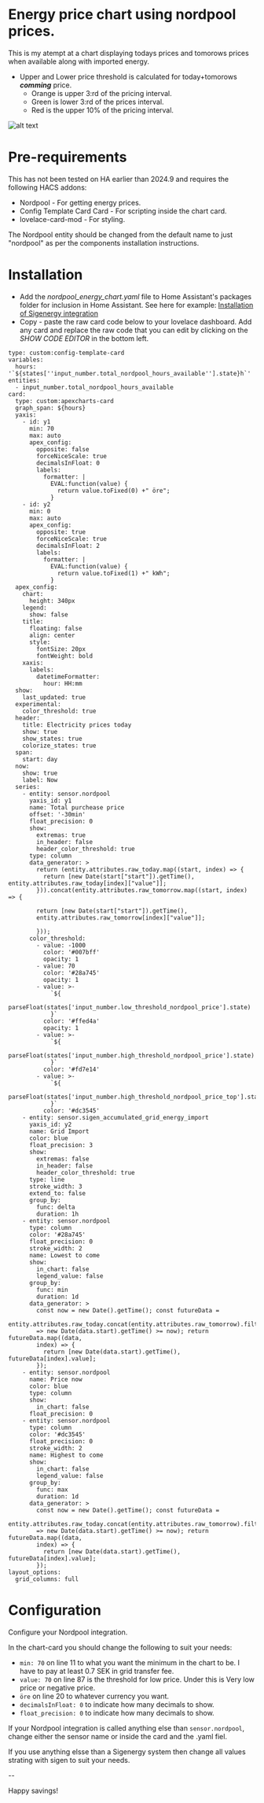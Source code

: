 # Energy price chart using nordpool prices.

This is my atempt at a chart displaying todays prices and tomorows prices when available along with imported energy.
- Upper and Lower price threshold is calculated for today+tomorows ***comming*** price.
  - Orange is upper 3:rd of the pricing interval.
  - Green is lower 3:rd of the prices interval.
  - Red is the upper 10% of the pricing interval.

![alt text](HA_energy_chart.jpg)

# Pre-requirements

This has not been tested on HA earlier than 2024.9 and requires the following HACS addons:

- Nordpool - For getting energy prices.
- Config Template Card Card - For scripting inside the chart card.
- lovelace-card-mod - For styling.

The Nordpool entity should be changed from the default name to just "nordpool" as per the components installation instructions.

# Installation
- Add the *nordpool_energy_chart.yaml* file to Home Assistant's packages folder for inclusion in Home Assistant. See here for example: [Installation of Sigenergy integration](https://github.com/TypQxQ/Sigenergy-Home-Assistant-Integration/wiki/2.-How%E2%80%90to%E2%80%90install)
- Copy - paste the raw card code below to your lovelace dashboard. Add any card and replace the raw code that you can edit by clicking on the *SHOW CODE EDITOR* in the bottom left.
```
type: custom:config-template-card
variables:
  hours: '`${states[''input_number.total_nordpool_hours_available''].state}h`'
entities:
  - input_number.total_nordpool_hours_available
card:
  type: custom:apexcharts-card
  graph_span: ${hours}
  yaxis:
    - id: y1
      min: 70
      max: auto
      apex_config:
        opposite: false
        forceNiceScale: true
        decimalsInFloat: 0
        labels:
          formatter: |
            EVAL:function(value) {
              return value.toFixed(0) +" öre";
            }
    - id: y2
      min: 0
      max: auto
      apex_config:
        opposite: true
        forceNiceScale: true
        decimalsInFloat: 2
        labels:
          formatter: |
            EVAL:function(value) {
              return value.toFixed(1) +" kWh";
            }
  apex_config:
    chart:
      height: 340px
    legend:
      show: false
    title:
      floating: false
      align: center
      style:
        fontSize: 20px
        fontWeight: bold
    xaxis:
      labels:
        datetimeFormatter:
          hour: HH:mm
  show:
    last_updated: true
  experimental:
    color_threshold: true
  header:
    title: Electricity prices today
    show: true
    show_states: true
    colorize_states: true
  span:
    start: day
  now:
    show: true
    label: Now
  series:
    - entity: sensor.nordpool
      yaxis_id: y1
      name: Total purchease price
      offset: '-30min'
      float_precision: 0
      show:
        extremas: true
        in_header: false
        header_color_threshold: true
      type: column
      data_generator: >
        return (entity.attributes.raw_today.map((start, index) => {
          return [new Date(start["start"]).getTime(), entity.attributes.raw_today[index]["value"]];
        })).concat(entity.attributes.raw_tomorrow.map((start, index) => {

        return [new Date(start["start"]).getTime(),
        entity.attributes.raw_tomorrow[index]["value"]];

        }));
      color_threshold:
        - value: -1000
          color: '#007bff'
          opacity: 1
        - value: 70
          color: '#28a745'
          opacity: 1
        - value: >-
            `${
            parseFloat(states['input_number.low_threshold_nordpool_price'].state)
            }`
          color: '#ffed4a'
          opacity: 1
        - value: >-
            `${
            parseFloat(states['input_number.high_threshold_nordpool_price'].state)
            }`
          color: '#fd7e14'
        - value: >-
            `${
            parseFloat(states['input_number.high_threshold_nordpool_price_top'].state)
            }`
          color: '#dc3545'
    - entity: sensor.sigen_accumulated_grid_energy_import
      yaxis_id: y2
      name: Grid Import
      color: blue
      float_precision: 3
      show:
        extremas: false
        in_header: false
        header_color_threshold: true
      type: line
      stroke_width: 3
      extend_to: false
      group_by:
        func: delta
        duration: 1h
    - entity: sensor.nordpool
      type: column
      color: '#28a745'
      float_precision: 0
      stroke_width: 2
      name: Lowest to come
      show:
        in_chart: false
        legend_value: false
      group_by:
        func: min
        duration: 1d
      data_generator: >
        const now = new Date().getTime(); const futureData =
        entity.attributes.raw_today.concat(entity.attributes.raw_tomorrow).filter(data
        => new Date(data.start).getTime() >= now); return futureData.map((data,
        index) => {
          return [new Date(data.start).getTime(), futureData[index].value];
        });
    - entity: sensor.nordpool
      name: Price now
      color: blue
      type: column
      show:
        in_chart: false
      float_precision: 0
    - entity: sensor.nordpool
      type: column
      color: '#dc3545'
      float_precision: 0
      stroke_width: 2
      name: Highest to come
      show:
        in_chart: false
        legend_value: false
      group_by:
        func: max
        duration: 1d
      data_generator: >
        const now = new Date().getTime(); const futureData =
        entity.attributes.raw_today.concat(entity.attributes.raw_tomorrow).filter(data
        => new Date(data.start).getTime() >= now); return futureData.map((data,
        index) => {
          return [new Date(data.start).getTime(), futureData[index].value];
        });
layout_options:
  grid_columns: full
```

# Configuration 

Configure your Nordpool integration.

In the chart-card you should change the following to suit your needs:

  - `min: 70` on line 11 to what you want the minimum in the chart to be. I have to pay at least 0.7 SEK in grid transfer fee.
  - `value: 70` on line 87 is the threshold for low price. Under this is Very low price or negative price.
  - `öre` on line 20 to whatever currency you want.
  - `decimalsInFloat: 0` to indicate how many decimals to show.
  - `float_precision: 0` to indicate how many decimals to show.

If your Nordpool integration is called anything else than `sensor.nordpool`, change either the sensor name or inside the card and the .yaml fiel.

If you use anything elsse than a Sigenergy system then change all values strating with sigen to suit your needs.

--

Happy savings!
